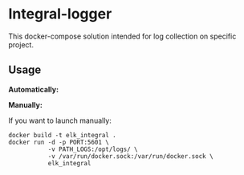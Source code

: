 Integral-logger
===================
This docker-compose solution intended for log collection on specific project.


Usage
-----
**Automatically:**


**Manually:**

If you want to launch manually:

    docker build -t elk_integral .
    docker run -d -p PORT:5601 \ 
               -v PATH_LOGS:/opt/logs/ \
               -v /var/run/docker.sock:/var/run/docker.sock \
               elk_integral
                 

